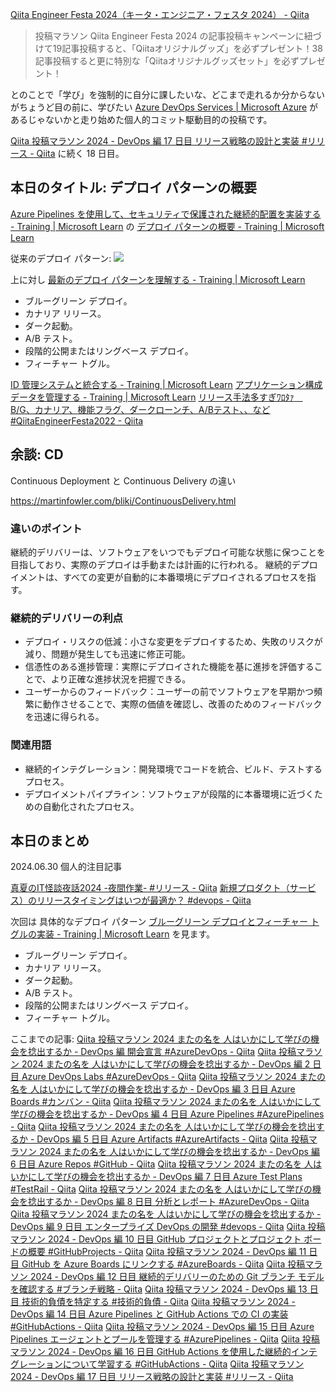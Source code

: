 [Qiita Engineer Festa 2024（キータ・エンジニア・フェスタ 2024） - Qiita](https://qiita.com/official-campaigns/engineer-festa/2024)

> 投稿マラソン
> Qiita Engineer Festa 2024 の記事投稿キャンペーンに紐づけて19記事投稿すると、「Qiitaオリジナルグッズ」を必ずプレゼント！38記事投稿すると更に特別な「Qiitaオリジナルグッズセット」を必ずプレゼント！

とのことで「学び」を強制的に自分に課したいな、どこまで走れるか分からないがちょうど目の前に、学びたい [Azure DevOps Services | Microsoft Azure](https://azure.microsoft.com/ja-jp/products/devops) があるじゃないかと走り始めた個人的コミット駆動目的の投稿です。

[Qiita 投稿マラソン 2024 - DevOps 編 17 日目 リリース戦略の設計と実装 #リリース - Qiita](https://qiita.com/e99h2121/items/2b4ffd5a4dc7ccd58515) に続く 18 日目。


## 本日のタイトル: デプロイ パターンの概要

[Azure Pipelines を使用して、セキュリティで保護された継続的配置を実装する - Training | Microsoft Learn](https://learn.microsoft.com/ja-jp/training/paths/az-400-implement-secure-continuous-deployment/) の [デプロイ パターンの概要 - Training | Microsoft Learn](https://learn.microsoft.com/ja-jp/training/modules/introduction-to-deployment-patterns/)

従来のデプロイ パターン:
![](https://learn.microsoft.com/ja-jp/training/wwl-azure/introduction-to-deployment-patterns/media/classic-deployment-pattern-8d085442.png)

上に対し [最新のデプロイ パターンを理解する - Training | Microsoft Learn](https://learn.microsoft.com/ja-jp/training/modules/introduction-to-deployment-patterns/4-understand-modern-deployment-patterns)
- ブルーグリーン デプロイ。
- カナリア リリース。
- ダーク起動。
- A/B テスト。
- 段階的公開またはリングベース デプロイ。
- フィーチャー トグル。



[ID 管理システムと統合する - Training | Microsoft Learn](https://learn.microsoft.com/ja-jp/training/modules/integrate-identity-management-systems/)
[アプリケーション構成データを管理する - Training | Microsoft Learn](https://learn.microsoft.com/ja-jp/training/modules/manage-application-configuration-data/)
[リリース手法多すぎﾜﾛﾀｧ　B/G、カナリア、機能フラグ、ダークローンチ、A/Bテスト、、など #QiitaEngineerFesta2022 - Qiita](https://qiita.com/minorun365/items/3c92187cb251abbd92bc)


## 余談: CD

Continuous Deployment と Continuous Delivery の違い

https://martinfowler.com/bliki/ContinuousDelivery.html

### 違いのポイント
継続的デリバリーは、ソフトウェアをいつでもデプロイ可能な状態に保つことを目指しており、実際のデプロイは手動または計画的に行われる。
継続的デプロイメントは、すべての変更が自動的に本番環境にデプロイされるプロセスを指す。
### 継続的デリバリーの利点
- デプロイ・リスクの低減：小さな変更をデプロイするため、失敗のリスクが減り、問題が発生しても迅速に修正可能。
- 信憑性のある進捗管理：実際にデプロイされた機能を基に進捗を評価することで、より正確な進捗状況を把握できる。
- ユーザーからのフィードバック：ユーザーの前でソフトウェアを早期かつ頻繁に動作させることで、実際の価値を確認し、改善のためのフィードバックを迅速に得られる。
### 関連用語
- 継続的インテグレーション：開発環境でコードを統合、ビルド、テストするプロセス。
- デプロイメントパイプライン：ソフトウェアが段階的に本番環境に近づくための自動化されたプロセス。


## 本日のまとめ

2024.06.30 個人的注目記事

[真夏のIT怪談夜話2024 -夜間作業- #リリース - Qiita](https://qiita.com/yam_dev/items/219b05d762522c9b1b07)
[新規プロダクト（サービス）のリリースタイミングはいつが最適か？ #devops - Qiita](https://qiita.com/yuubon/items/6699265913c9ae99764b)


次回は 具体的なデプロイ パターン 
[ブルーグリーン デプロイとフィーチャー トグルの実装 - Training | Microsoft Learn](https://learn.microsoft.com/ja-jp/training/modules/implement-blue-green-deployment-feature-toggles/) を見ます。

- ブルーグリーン デプロイ。
- カナリア リリース。
- ダーク起動。
- A/B テスト。
- 段階的公開またはリングベース デプロイ。
- フィーチャー トグル。


ここまでの記事: 
[Qiita 投稿マラソン 2024 またの名を 人はいかにして学びの機会を捻出するか - DevOps 編 開会宣言 #AzureDevOps - Qiita](https://qiita.com/e99h2121/items/02fcccdc257a0c534fff)
[Qiita 投稿マラソン 2024 またの名を 人はいかにして学びの機会を捻出するか - DevOps 編 2 日目 Azure DevOps Labs #AzureDevOps - Qiita](https://qiita.com/e99h2121/items/f3e9672103aead998379)
[Qiita 投稿マラソン 2024 またの名を 人はいかにして学びの機会を捻出するか - DevOps 編 3 日目 Azure Boards #カンバン - Qiita](https://qiita.com/e99h2121/items/d79a7edba67b133dfc37)
[Qiita 投稿マラソン 2024 またの名を 人はいかにして学びの機会を捻出するか - DevOps 編 4 日目 Azure Pipelines #AzurePipelines - Qiita](https://qiita.com/e99h2121/items/564e9126eb5f93765346)
[Qiita 投稿マラソン 2024 またの名を 人はいかにして学びの機会を捻出するか - DevOps 編 5 日目 Azure Artifacts #AzureArtifacts - Qiita](https://qiita.com/e99h2121/items/d0f2b3f5c308d0910775)
[Qiita 投稿マラソン 2024 またの名を 人はいかにして学びの機会を捻出するか - DevOps 編 6 日目 Azure Repos #GitHub - Qiita](https://qiita.com/e99h2121/items/f78e69d9c82b60addb82)
[Qiita 投稿マラソン 2024 またの名を 人はいかにして学びの機会を捻出するか - DevOps 編 7 日目 Azure Test Plans #TestRail - Qiita](https://qiita.com/e99h2121/items/b4598ffb6fffd9ab07a5)
[Qiita 投稿マラソン 2024 またの名を 人はいかにして学びの機会を捻出するか - DevOps 編 8 日目 分析とレポート #AzureDevOps - Qiita](https://qiita.com/e99h2121/items/8e9e0560dee99bf4b586)
[Qiita 投稿マラソン 2024 またの名を 人はいかにして学びの機会を捻出するか - DevOps 編 9 日目 エンタープライズ DevOps の開発 #devops - Qiita](https://qiita.com/e99h2121/items/d2ddb9781858e4e46459)
[Qiita 投稿マラソン 2024 - DevOps 編 10 日目 GitHub プロジェクトとプロジェクト ボードの概要 #GitHubProjects - Qiita](https://qiita.com/e99h2121/items/656daacf47c62a895608)
[Qiita 投稿マラソン 2024 - DevOps 編 11 日目 GitHub を Azure Boards にリンクする #AzureBoards - Qiita](https://qiita.com/e99h2121/items/d4a9151f7950052cbb7f)
[Qiita 投稿マラソン 2024 - DevOps 編 12 日目 継続的デリバリーのための Git ブランチ モデルを確認する #ブランチ戦略 - Qiita](https://qiita.com/e99h2121/items/f1e958820648b84f5b52)
[Qiita 投稿マラソン 2024 - DevOps 編 13 日目 技術的負債を特定する #技術的負債 - Qiita](https://qiita.com/e99h2121/items/03ebc00cb83d0e3607c4)
[Qiita 投稿マラソン 2024 - DevOps 編 14 日目 Azure Pipelines と GitHub Actions での CI の実装 #GitHubActions - Qiita](https://qiita.com/e99h2121/items/3735f3e085504eb77e44)
[Qiita 投稿マラソン 2024 - DevOps 編 15 日目 Azure Pipelines エージェントとプールを管理する #AzurePipelines - Qiita](https://qiita.com/e99h2121/items/b00195426a3602d2c449)
[Qiita 投稿マラソン 2024 - DevOps 編 16 日目 GitHub Actions を使用した継続的インテグレーションについて学習する #GitHubActions - Qiita](https://qiita.com/e99h2121/items/e12a4360a94fcad4a754)
[Qiita 投稿マラソン 2024 - DevOps 編 17 日目 リリース戦略の設計と実装 #リリース - Qiita](https://qiita.com/e99h2121/items/2b4ffd5a4dc7ccd58515)

